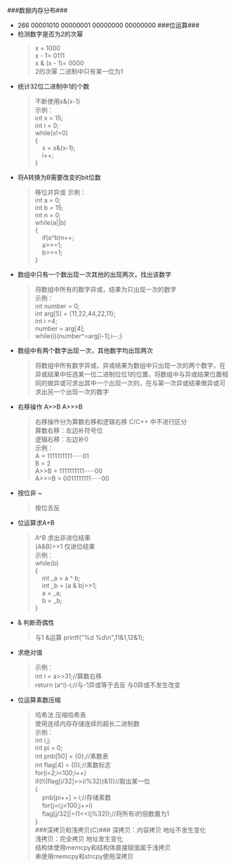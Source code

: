 ###数据内存分布###
- 266 00001010 00000001 00000000 00000000
###位运算###
- 检测数字是否为2的次幂
	>x = 1000<br>
	>x - 1= 0111<br>
	>x & (x - 1)= 0000<br>
	>2的次幂 二进制中只有某一位为1<br>
- 统计32位二进制中1的个数
	>不断使用x&(x-1)<br>
	>示例：<br>
	>int x = 15;<br>
    >int i = 0;<br>
    >while(x!=0)<br>
    >{<br>
    >&nbsp;&nbsp;&nbsp;&nbsp;x = x&(x-1);<br>
    >&nbsp;&nbsp;&nbsp;&nbsp;i++;<br>
    >}<br>
- 将A转换为B需要改变的bit位数
	>移位并异或
	>示例：<br>
	>int a = 0;<br>
    >int b = 15;<br>
    >int n = 0;<br>
    >while(a||b)<br>
    >{<br>
    >&nbsp;&nbsp;&nbsp;&nbsp;if(a^b)n++;<br>
    >&nbsp;&nbsp;&nbsp;&nbsp;a>>=1;<br>
    >&nbsp;&nbsp;&nbsp;&nbsp;b>>=1;<br>
    >}<br>
- 数组中只有一个数出现一次其他的出现两次，找出该数字
    >将数组中所有的数字异或，结果为只出现一次的数字<br>
    >示例：<br>
    >int number = 0;<br>
    >int arg[5] = {11,22,44,22,11};<br>
    >int i =4;<br>
    >number = arg[4];<br>
    >while(i){number^=arg[i-1];i--;}<br>
- 数组中有两个数字出现一次，其他数字均出现两次
    >将数组中所有数字异或，异或结果为数组中只出现一次的两个数字，在异或结果中任选某一位二进制位位1的位置，将数组中与异或结果位置相同的做异或可求出其中一个出现一次的，在与第一次异或结果做异或可求出另一个出现一次的数字
- 右移操作 A>>B A>>>B
    >右移操作分为算数右移和逻辑右移 C/C++ 中不进行区分<br>
    >算数右移：左边补符号位<br>
    >逻辑右移：左边补0<br>
    >示例：<br>
    >A = 1111111111······01<br>
    >B = 2<br>
    >A>>B = 1111111111······00<br>
    >A>>>B = 0011111111······00<br>
- 按位非 ~
    >按位去反<br>
- 位运算求A+B
    >A^B 求出非进位结果<br>
    >(A&B)>>1 仅进位结果<br>
    >示例：<br>
    >while(b)<br>
    >{<br>
    >&nbsp;&nbsp;&nbsp;&nbsp;int _a = a ^ b;<br>
    >&nbsp;&nbsp;&nbsp;&nbsp;int _b = (a & b)>>1;<br>
    >&nbsp;&nbsp;&nbsp;&nbsp;a = _a;<br>
    >&nbsp;&nbsp;&nbsp;&nbsp;b = _b;<br>
    >}<br>
- & 判断奇偶性
    >与1 &运算
    >printf("%d  %d\n",11&1,12&1);
- 求绝对值
    >示例：<br>
    >int i = a>>31;//算数右移 <br>
    >return (a^i)-i;//与-1异或等于去反 与0异或不发生改变 <br>
- 位运算素数压缩
    >哈希法 压缩哈希表<br>
    >使用连续内存存储连续的超长二进制数<br>
    >示例：<br>
    >int i,j;<br>
    >int pi = 0;<br>
    >int pnb[50] = {0};//素数表<br>
    >int flag[4] = {0};//素数标志<br>
    >for(i=2;i<100;i++)<br>
    >if(!((flag[i/32]>>(i%32))&1))//取出某一位<br>
    >{<br>
    >&nbsp;&nbsp;&nbsp;&nbsp;pnb[pi++] = i;//存储素数<br>
    >&nbsp;&nbsp;&nbsp;&nbsp;for(j=i;j<100;j+=i)<br>
    >&nbsp;&nbsp;&nbsp;&nbsp;flag[j/32]|=(1<<(j%32));//将所有i的倍数置为1<br>
    >}<br>
###深拷贝和浅拷贝(C)###
    深拷贝：内容拷贝 地址不发生变化<br>
    浅拷贝：完全拷贝 地址发生变化<br>
    结构体使用memcpy和结构体直接赋值属于浅拷贝<br>
    串使用memcpy和strcpy使用深拷贝<br>
